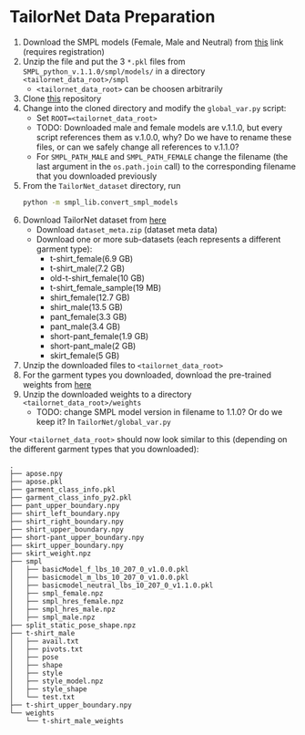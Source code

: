 # TailorNet Data Preparation
1) Download the SMPL models (Female, Male and Neutral) from [this](https://smpl.is.tue.mpg.de/) link (requires registration)
2) Unzip the file and put the 3 `*.pkl` files from `SMPL_python_v.1.1.0/smpl/models/` in a directory `<tailornet_data_root>/smpl`
    * `<tailornet_data_root>` can be choosen arbitrarily
3) Clone [this](https://github.com/zycliao/TailorNet_dataset) repository
4) Change into the cloned directory and modify the `global_var.py` script:
    * Set `ROOT=<tailornet_data_root>`
    * TODO: Downloaded male and female models are v.1.1.0, but every script references them as v.1.0.0, why? Do we have to rename these files, or can we safely change all references to v.1.1.0?
    * For `SMPL_PATH_MALE` and `SMPL_PATH_FEMALE` change the filename (the last argument in the `os.path.join` call) to the corresponding filename that you downloaded previously
5) From the `TailorNet_dataset` directory, run
    ```bash
    python -m smpl_lib.convert_smpl_models
    ```
6) Download TailorNet dataset from [here](https://nextcloud.mpi-klsb.mpg.de/index.php/s/W7a57iXRG9Yms6P)
    * Download `dataset_meta.zip` (dataset meta data)
    * Download one or more sub-datasets (each represents a different garment type):
        * t-shirt_female(6.9 GB)
        * t-shirt_male(7.2 GB)
        * old-t-shirt_female(10 GB)
        * t-shirt_female_sample(19 MB)
        * shirt_female(12.7 GB)
        * shirt_male(13.5 GB)
        * pant_female(3.3 GB)
        * pant_male(3.4 GB)
        * short-pant_female(1.9 GB)
        * short-pant_male(2 GB)
        * skirt_female(5 GB)
7) Unzip the downloaded files to `<tailornet_data_root>`
8) For the garment types you downloaded, download the pre-trained weights from [here](https://nextcloud.mpi-klsb.mpg.de/index.php/s/LTWJPcRt7gsgoss)
9) Unzip the downloaded weights to a directory `<tailornet_data_root>/weights`
    * TODO: change SMPL model version in filename to 1.1.0? Or do we keep it? In `TailorNet/global_var.py`

Your `<tailornet_data_root>` should now look similar to this (depending on the different garment types that you downloaded):

```
.
├── apose.npy
├── apose.pkl
├── garment_class_info.pkl
├── garment_class_info_py2.pkl
├── pant_upper_boundary.npy
├── shirt_left_boundary.npy
├── shirt_right_boundary.npy
├── shirt_upper_boundary.npy
├── short-pant_upper_boundary.npy
├── skirt_upper_boundary.npy
├── skirt_weight.npz
├── smpl
│   ├── basicModel_f_lbs_10_207_0_v1.0.0.pkl
│   ├── basicmodel_m_lbs_10_207_0_v1.0.0.pkl
│   ├── basicmodel_neutral_lbs_10_207_0_v1.1.0.pkl
│   ├── smpl_female.npz
│   ├── smpl_hres_female.npz
│   ├── smpl_hres_male.npz
│   ├── smpl_male.npz
├── split_static_pose_shape.npz
├── t-shirt_male
│   ├── avail.txt
│   ├── pivots.txt
│   ├── pose
│   ├── shape
│   ├── style
│   ├── style_model.npz
│   ├── style_shape
│   └── test.txt
├── t-shirt_upper_boundary.npy
└── weights
    └── t-shirt_male_weights
```
<!---
SMPL_PATH_NEUTRAL = '/data/tailornet/smpl/basicmodel_neutral_lbs_10_207_0_v1.1.0.pkl'
SMPL_PATH_MALE = '/data/tailornet/smpl/basicmodel_m_lbs_10_207_0_v1.0.0.pkl'
SMPL_PATH_FEMALE = '/data/tailornet/smpl/basicModel_f_lbs_10_207_0_v1.0.0.pkl' 
--->